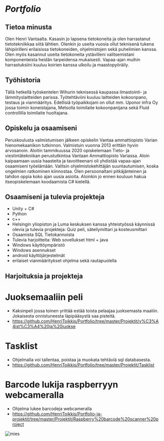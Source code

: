 # *Portfolio*

## Tietoa minusta
Olen Henri Vantaalta. Kasasin jo lapsena tietokoneita ja olen harrastanut tietotekniikkaa siitä lähtien. Olenkin jo useita vuosia ollut teknisenä tukena lähipiirilleni erilaisissa tietokoneiden, ohjelmistojen sekä puhelimien kanssa. Olen myös kasannut useita tietokoneita ystävilleni valitsemistani komponenteista heidän tarpeidensa mukaisesti. Vapaa-ajan muihin harrastuksiini kuuluu koirien kanssa ulkoilu ja maastopyöräily. 

 
## Työhistoria
 
Tällä hetkellä työskentelen Wihurin teknisessä kaupassa ilmastointi- ja lämmityslaitteiden parissa. Työtehtäviini kuuluu laitteiden kokoonpano, testaus ja vianmääritys. Edellisiä työpaikkojani on ollut mm. Uponor infra Oy jossa toimin koneistajana, Metsolla toimilaite kokoonpanijana sekä Fluid controllilla toimilaite huoltajana.


## Opiskelu ja osaamiseni

  Peruskoulusta valmistumisen jälkeen opiskelin Vantaa ammattiopisto Varian hienomekaanikon tutkinnon. Valmistuin vuonna 2013 erittäin hyvin arvosanoin. Aloitin tammikuussa 2020 opiskelemaan Tieto- ja viestintätekniikan perustutkintoa Vantaan Ammattiopisto Variassa. Aloin kaipaamaan uusia haasteita  ja tavoitteenani oli yhdistää vapaa-ajan osaamiseni työelämään.  Valitsin ohjelmistokehittäjän suuntautumisen, koska ongelmien ratkominen kiinnostaa. Olen persoonaltani pitkäjänteinen ja tahdon oppia koko ajan uusia asioita. Aloinkin jo ennen kouluun hakua itseopiskelemaan koodaamista C# kielellä.
  
  
  ## Osaamiseni ja tulevia projekteja
  
  * Unity + C#
  * Python
  * c++
  * Helsingin yliopiston ja Luma keskuksen kanssa yhteistyössä käynnissä olevia ja tulevia projekteja: Quiz peli, säteilymittari ja kosteusmittari
  * Osaamista SQL Tietokannoista
  * Tulevia harjoitteita: Web sovellukset html + java
  * Windows käyttöympäristö
  * Windows asennukset
  * android käyttöjärjestelmät
  * erilaiset vianmääritykset ohjelma sekä rautapuolella
  
  
  
## Harjoituksia ja projekteja

# Juoksemaaliin peli
* Kaksinpeli jossa toinen yrittää estää toista pelaajaa juoksemasta maaliin. Jokaisesta onnistuneesta läpipääsystä saa pisteitä.
*  https://github.com/HenriToikkis/Portfolio/tree/master/Projektit/v%C3%A4ist%C3%A4%20ja%20juokse

# Tasklist
* Ohjelmalla voi tallentaa, poistaa ja muokata tehtäviä sql databasesta.
* https://github.com/HenriToikkis/Portfolio/tree/master/Projektit/Tasklist

# Barcode lukija raspberryyn webcameralla
* Ohjelma lukee barcodeja webcameralla
* https://github.com/HenriToikkis/Portfolio-ja-projektit/tree/master/Projektit/Raspberry%20barcode%20scanner%20project



![mies](https://user-images.githubusercontent.com/61405373/76706990-59087000-66f4-11ea-9ab6-aefd8288238b.png)


